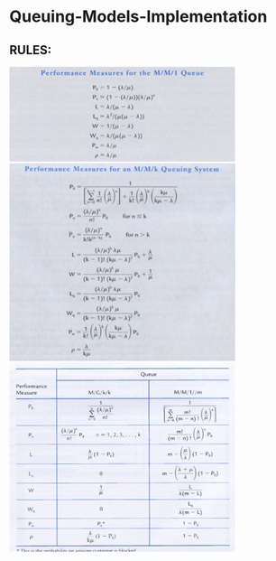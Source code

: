 # Queuing-Models-Implementation

## RULES:

<img src="https://github.com/nourhan031/Queuing-Models-Implementation/blob/main/cheatsheets/mm1_rules.jpeg" width="400" > 
<br>
<img src="https://github.com/nourhan031/Queuing-Models-Implementation/blob/main/cheatsheets/mmk_rules.jpeg" width="400" > 
<br>
<img src="https://github.com/nourhan031/Queuing-Models-Implementation/blob/main/cheatsheets/Screenshot_28-4-2024_233826_.jpeg" width="400">
